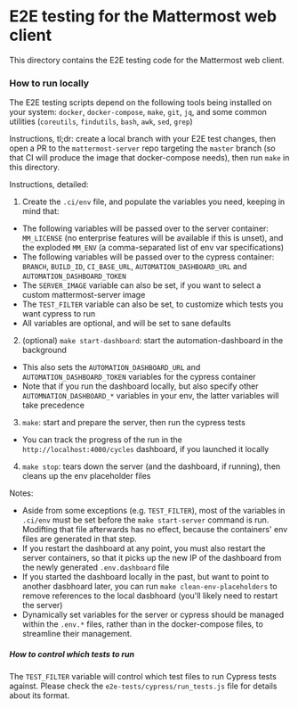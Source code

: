 # E2E testing for the Mattermost web client

This directory contains the E2E testing code for the Mattermost web client.

### How to run locally

The E2E testing scripts depend on the following tools being installed on your system: `docker`, `docker-compose`, `make`, `git`, `jq`, and some common utilities (`coreutils`, `findutils`, `bash`, `awk`, `sed`, `grep`)

Instructions, tl;dr: create a local branch with your E2E test changes, then open a PR to the `mattermost-server` repo targeting the `master` branch (so that CI will produce the image that docker-compose needs), then run `make` in this directory.

Instructions, detailed:
1. Create the `.ci/env` file, and populate the variables you need, keeping in mind that:
  * The following variables will be passed over to the server container: `MM_LICENSE` (no enterprise features will be available if this is unset), and the exploded `MM_ENV` (a comma-separated list of env var specifications)
  * The following variables will be passed over to the cypress container: `BRANCH`, `BUILD_ID`, `CI_BASE_URL`, `AUTOMATION_DASHBOARD_URL` and `AUTOMATION_DASHBOARD_TOKEN`
  * The `SERVER_IMAGE` variable can also be set, if you want to select a custom mattermost-server image
  * The `TEST_FILTER` variable can also be set, to customize which tests you want cypress to run
  * All variables are optional, and will be set to sane defaults
2. (optional) `make start-dashboard`: start the automation-dashboard in the background
  * This also sets the `AUTOMATION_DASHBOARD_URL` and `AUTOMATION_DASHBOARD_TOKEN` variables for the cypress container
  * Note that if you run the dashboard locally, but also specify other `AUTOMNATION_DASHBOARD_*` variables in your env, the latter variables will take precedence
3. `make`: start and prepare the server, then run the cypress tests
  * You can track the progress of the run in the `http://localhost:4000/cycles` dashboard, if you launched it locally
4. `make stop`: tears down the server (and the dashboard, if running), then cleans up the env placeholder files

Notes:
- Aside from some exceptions (e.g. `TEST_FILTER`), most of the variables in `.ci/env` must be set before the `make start-server` command is run. Modifting that file afterwards has no effect, because the containers' env files are generated in that step.
- If you restart the dashboard at any point, you must also restart the server containers, so that it picks up the new IP of the dashboard from the newly generated `.env.dashboard` file
- If you started the dashboard locally in the past, but want to point to another dasbhoard later, you can run `make clean-env-placeholders` to remove references to the local dasbhoard (you'll likely need to restart the server)
- Dynamically set variables for the server or cypress should be managed within the `.env.*` files, rather than in the docker-compose files, to streamline their management.

##### How to control which tests to run

The `TEST_FILTER` variable will control which test files to run Cypress tests against. Please check the `e2e-tests/cypress/run_tests.js` file for details about its format.
